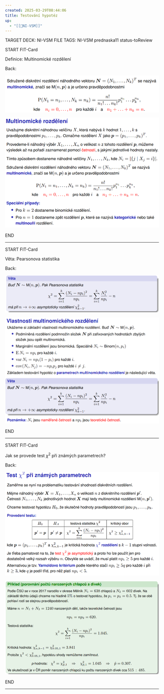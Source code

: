```yaml
---
created: 2025-03-29T08:44:06
title: Testování hypotéz
up:
  - "[[📖NI-VSM]]"
---
```


TARGET DECK: NI-VSM
FILE TAGS: NI-VSM prednaska11 status-toReview

START
FIT-Card

Definice: Multinomické rozdělení

Back:

![](../../Assets/Pasted%20image%2020250329084510.png)

<!-- DetailInfoStart -->
![](../../Assets/Pasted%20image%2020250329084519.png)
<!-- DetailInfoEnd -->

END

---


START
FIT-Card

Věta: Pearsonova statistika

Back:

![](../../Assets/Pasted%20image%2020250329084536.png)

<!-- DetailInfoStart -->
![](../../Assets/Pasted%20image%2020250329084545.png)
<!-- DetailInfoEnd -->


END

---


START
FIT-Card

Jak se provede test $\chi^2$ při známých parametrech?

Back:

![](../../Assets/Pasted%20image%2020250329084640.png)

<!-- ExampleStart -->
![](../../Assets/Pasted%20image%2020250329084649.png)
<!-- ExampleEnd -->


END

---

